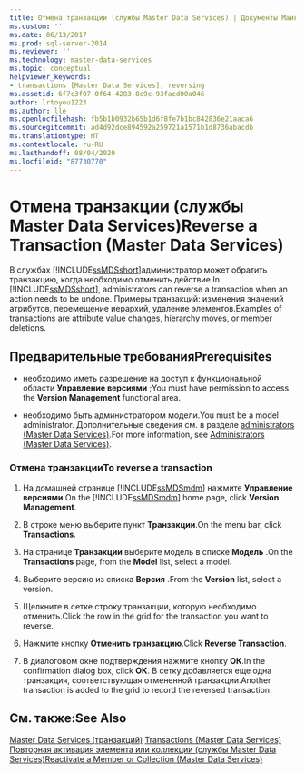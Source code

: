 ```yaml
---
title: Отмена транзакции (службы Master Data Services) | Документы Майкрософт
ms.custom: ''
ms.date: 06/13/2017
ms.prod: sql-server-2014
ms.reviewer: ''
ms.technology: master-data-services
ms.topic: conceptual
helpviewer_keywords:
- transactions [Master Data Services], reversing
ms.assetid: 6f7c3f07-0f64-4283-8c9c-93facd00a046
author: lrtoyou1223
ms.author: lle
ms.openlocfilehash: fb5b1b0932b65b1d6f8fe7b1bc842836e21aaca6
ms.sourcegitcommit: ad4d92dce894592a259721a1571b1d8736abacdb
ms.translationtype: MT
ms.contentlocale: ru-RU
ms.lasthandoff: 08/04/2020
ms.locfileid: "87730770"
---
```

# <a name="reverse-a-transaction-master-data-services"></a><span data-ttu-id="34ee4-102">Отмена транзакции (службы Master Data Services)</span><span class="sxs-lookup"><span data-stu-id="34ee4-102">Reverse a Transaction (Master Data Services)</span></span>
  <span data-ttu-id="34ee4-103">В службах [!INCLUDE[ssMDSshort](../includes/ssmdsshort-md.md)]администратор может обратить транзакцию, когда необходимо отменить действие.</span><span class="sxs-lookup"><span data-stu-id="34ee4-103">In [!INCLUDE[ssMDSshort](../includes/ssmdsshort-md.md)], administrators can reverse a transaction when an action needs to be undone.</span></span> <span data-ttu-id="34ee4-104">Примеры транзакций: изменения значений атрибутов, перемещение иерархий, удаление элементов.</span><span class="sxs-lookup"><span data-stu-id="34ee4-104">Examples of transactions are attribute value changes, hierarchy moves, or member deletions.</span></span>  
  
## <a name="prerequisites"></a><span data-ttu-id="34ee4-105">Предварительные требования</span><span class="sxs-lookup"><span data-stu-id="34ee4-105">Prerequisites</span></span>  
  
-   <span data-ttu-id="34ee4-106">необходимо иметь разрешение на доступ к функциональной области **Управление версиями** ;</span><span class="sxs-lookup"><span data-stu-id="34ee4-106">You must have permission to access the **Version Management** functional area.</span></span>  
  
-   <span data-ttu-id="34ee4-107">необходимо быть администратором модели.</span><span class="sxs-lookup"><span data-stu-id="34ee4-107">You must be a model administrator.</span></span> <span data-ttu-id="34ee4-108">Дополнительные сведения см. в разделе [administrators &#40;Master Data Services&#41;](administrators-master-data-services.md).</span><span class="sxs-lookup"><span data-stu-id="34ee4-108">For more information, see [Administrators &#40;Master Data Services&#41;](administrators-master-data-services.md).</span></span>  
  
### <a name="to-reverse-a-transaction"></a><span data-ttu-id="34ee4-109">Отмена транзакции</span><span class="sxs-lookup"><span data-stu-id="34ee4-109">To reverse a transaction</span></span>  
  
1.  <span data-ttu-id="34ee4-110">На домашней странице [!INCLUDE[ssMDSmdm](../includes/ssmdsmdm-md.md)] нажмите **Управление версиями**.</span><span class="sxs-lookup"><span data-stu-id="34ee4-110">On the [!INCLUDE[ssMDSmdm](../includes/ssmdsmdm-md.md)] home page, click **Version Management**.</span></span>  
  
2.  <span data-ttu-id="34ee4-111">В строке меню выберите пункт **Транзакции**.</span><span class="sxs-lookup"><span data-stu-id="34ee4-111">On the menu bar, click **Transactions**.</span></span>  
  
3.  <span data-ttu-id="34ee4-112">На странице **Транзакции** выберите модель в списке **Модель** .</span><span class="sxs-lookup"><span data-stu-id="34ee4-112">On the **Transactions** page, from the **Model** list, select a model.</span></span>  
  
4.  <span data-ttu-id="34ee4-113">Выберите версию из списка **Версия** .</span><span class="sxs-lookup"><span data-stu-id="34ee4-113">From the **Version** list, select a version.</span></span>  
  
5.  <span data-ttu-id="34ee4-114">Щелкните в сетке строку транзакции, которую необходимо отменить.</span><span class="sxs-lookup"><span data-stu-id="34ee4-114">Click the row in the grid for the transaction you want to reverse.</span></span>  
  
6.  <span data-ttu-id="34ee4-115">Нажмите кнопку **Отменить транзакцию**.</span><span class="sxs-lookup"><span data-stu-id="34ee4-115">Click **Reverse Transaction**.</span></span>  
  
7.  <span data-ttu-id="34ee4-116">В диалоговом окне подтверждения нажмите кнопку **ОК**.</span><span class="sxs-lookup"><span data-stu-id="34ee4-116">In the confirmation dialog box, click **OK**.</span></span> <span data-ttu-id="34ee4-117">В сетку добавляется еще одна транзакция, соответствующая отмененной транзакции.</span><span class="sxs-lookup"><span data-stu-id="34ee4-117">Another transaction is added to the grid to record the reversed transaction.</span></span>  
  
## <a name="see-also"></a><span data-ttu-id="34ee4-118">См. также:</span><span class="sxs-lookup"><span data-stu-id="34ee4-118">See Also</span></span>  
 <span data-ttu-id="34ee4-119">[Master Data Services &#40;транзакций&#41;](../../2014/master-data-services/transactions-master-data-services.md) </span><span class="sxs-lookup"><span data-stu-id="34ee4-119">[Transactions &#40;Master Data Services&#41;](../../2014/master-data-services/transactions-master-data-services.md) </span></span>  
 [<span data-ttu-id="34ee4-120">Повторная активация элемента или коллекции (службы Master Data Services)</span><span class="sxs-lookup"><span data-stu-id="34ee4-120">Reactivate a Member or Collection &#40;Master Data Services&#41;</span></span>](../../2014/master-data-services/reactivate-a-member-or-collection-master-data-services.md)  
  
  
